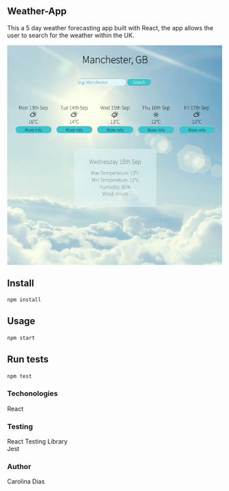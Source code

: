 ## Weather-App

This a 5 day weather forecasting app built with React, the app allows the user to search for the weather within the UK.

<img src="images/screenshot.png" align="center" width="500">


## Install

```sh
npm install
```

## Usage

```sh
npm start
```

## Run tests

```sh
npm test
```

### Techonologies

React

### Testing

React Testing Library<br />
Jest

### Author

Carolina Dias

